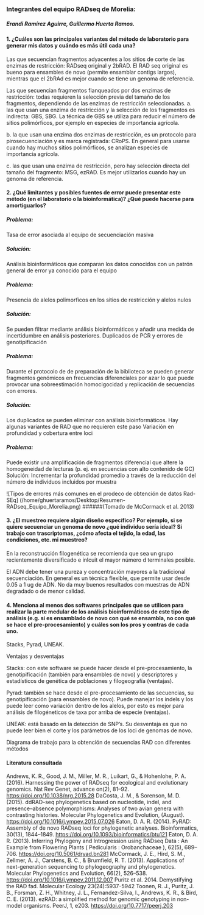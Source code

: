 ### Integrantes del equipo RADseq de Morelia:
#####  Erandi Ramírez Aguirre, Guillermo Huerta Ramos.
#### 1. ¿Cuáles son las principales variantes del método de laboratorio para generar mis datos y cuándo es más útil cada una?
Las que secuencian fragmentos adyacentes a los sitios de corte de las enzimas de restricción: RADseq original y 2bRAD. El RAD seq original es bueno para ensambles de novo (permite ensamblar contigs largos), mientras que el 2bRAd es mejor cuando se tiene un genoma de referencia.

Las que secuencian fragmentos flanqueados por dos enzimas de restricción: todas requieren la selección previa del tamaño de los fragmentos, dependiendo de las enzimas de restricción seleccionadas.
a. las que usan una enzima de restricción y la selección de los fragmentos es indirecta: GBS, SBG. La técnica de GBS se utiliza para reducir el número de sitios polimórficos, por ejemplo en especies de importancia agrícola.

b. la que usan una enzima dos enzimas de restricción, es un protocolo para pirosecuenciación y es marca registrada: CRoPS. En general para usarse cuando hay muchos sitios polimórficos, se analizan especies de importancia agrícola.

c. las que usan una enzima de restricción, pero hay selección directa del tamaño del fragmento: MSG, ezRAD. Es mejor utilizarlos cuando hay un genoma de referencia.
#### 2. ¿Qué limitantes y posibles fuentes de error puede presentar este método (en el laboratorio o la bioinformática)? ¿Qué puede hacerse para amortiguarlos?
##### Problema: 
Tasa de error asociada al equipo de secuenciación masiva
##### Solución:
Análisis bioinformáticos que comparan los datos conocidos con un patrón general de error ya conocido para el equipo
#####  Problema:
Presencia de alelos polimorficos en los sitios de restricción y alelos nulos 
##### Solución:
 Se pueden filtrar mediante análisis bioinformáticos y añadir una medida de incertidumbre en análisis posteriores.
Duplicados de PCR y errores de genotipificación
#####  Problema:
 Durante el protocolo de de preparación de la biblioteca se pueden generar fragmentos genómicos en frecuencias diferenciales por azar lo que puede provocar una sobreestimación homocigocidad y replicación de secuencias con errores.
##### Solución: 
Los duplicados se pueden eliminar con análisis bioinformáticos. Hay algunas variantes de RAD que no requieren este paso
Variación en profundidad y cobertura entre loci
##### Problema: 
Puede existir una amplificación de fragmentos diferencial que altere la homogeneidad de lecturas (p. ej. en secuencias con alto contenido de GC)
Solución: Incrementar la profundidad promedio a través de la reducción del número de individuos incluidos por muestra


![Tipos de errores más comunes en el prodeco de obtención de datos Rad-SEq] (/home/ghuertaramos/Desktop/Resumen-RADseq_Equipo_Morelia.png)
######(Tomado de McCormack et al. 2013)

#### 3. ¿El muestreo requiere algún diseño específico? Por ejemplo, si se quiere secuenciar un genoma de novo ¿qué individuo sería ideal? Si trabajo con trascriptomas, ¿cómo afecta el tejido, la edad, las condiciones, etc. mi muestreo?

En la reconstrucción filogenética se recomienda que sea un grupo recientemente diversificado e inlcuit el mayor número d terminales posible.

El ADN debe tener una pureza y concentración mayores a la tradicional secuenciación. En general es un técnica flexible, que permite usar desde 0.05 a 1 ug de ADN. No da muy buenos resultados con muestras de ADN degradado o de menor calidad.

#### 4. Menciona al menos dos softwares principales que se utilicen para realizar la parte medular de los análisis bioinformáticos de este tipo de análisis (e.g. si es ensamblado de novo con qué se ensambla, no con qué se hace el pre-procesamiento) y cuáles son los pros y contras de cada uno.

Stacks, Pyrad, UNEAK.

Ventajas y desventajas

Stacks: con este software se puede hacer desde el pre-procesamiento, la genotipificación (también para ensambles de novo) y descriptores y estadísticos de genética de poblaciones y filogeografía (ventajas).

Pyrad: también se hace desde el pre-procesamiento de las secuencias, su genotipificación (para ensambles de novo). Puede manejar los indels y los puede leer como variación dentro de los alelos, por esto es mejor para análisis de filogéneticos de taxa por arriba de especie (ventajas).

UNEAK: está basado en la detección de SNP’s. Su desventaja es que no puede leer bien el corte y los parámetros de los loci de genomas de novo.

Diagrama de trabajo para la obtención de secuencias RAD con diferentes métodos 

#### Literatura consultada

Andrews, K. R., Good, J. M., Miller, M. R., Luikart, G., & Hohenlohe, P. A. (2016). Harnessing the power of RADseq for ecological and evolutionary genomics. Nat Rev Genet, advance on(2), 81–92. https://doi.org/10.1038/nrg.2015.28
DaCosta, J. M., & Sorenson, M. D. (2015). ddRAD-seq phylogenetics based on nucleotide, indel, and presence–absence polymorphisms: Analyses of two avian genera with contrasting histories. Molecular Phylogenetics and Evolution, (August). https://doi.org/10.1016/j.ympev.2015.07.026
Eaton, D. A. R. (2014). PyRAD: Assembly of de novo RADseq loci for phylogenetic analyses. Bioinformatics, 30(13), 1844–1849. https://doi.org/10.1093/bioinformatics/btu121
Eaton, D. A. R. (2013). Inferring Phylogeny and Introgression using RADseq Data : An Example from Flowering Plants ( Pedicularis : Orobanchaceae ), 62(5), 689–706. https://doi.org/10.5061/dryad.bn281
McCormack, J. E., Hird, S. M., Zellmer, A. J., Carstens, B. C., & Brumfield, R. T. (2013). Applications of next-generation sequencing to phylogeography and phylogenetics. Molecular Phylogenetics and Evolution, 66(2), 526–538. https://doi.org/10.1016/j.ympev.2011.12.007
Puritz et al. 2014. Demystifying the RAD fad. Molecular Ecology 23(24):5937-5942
Toonen, R. J., Puritz, J. B., Forsman, Z. H., Whitney, J. L., Fernandez-Silva, I., Andrews, K. R., & Bird, C. E. (2013). ezRAD: a simplified method for genomic genotyping in non-model organisms. PeerJ, 1, e203. https://doi.org/10.7717/peerj.203
